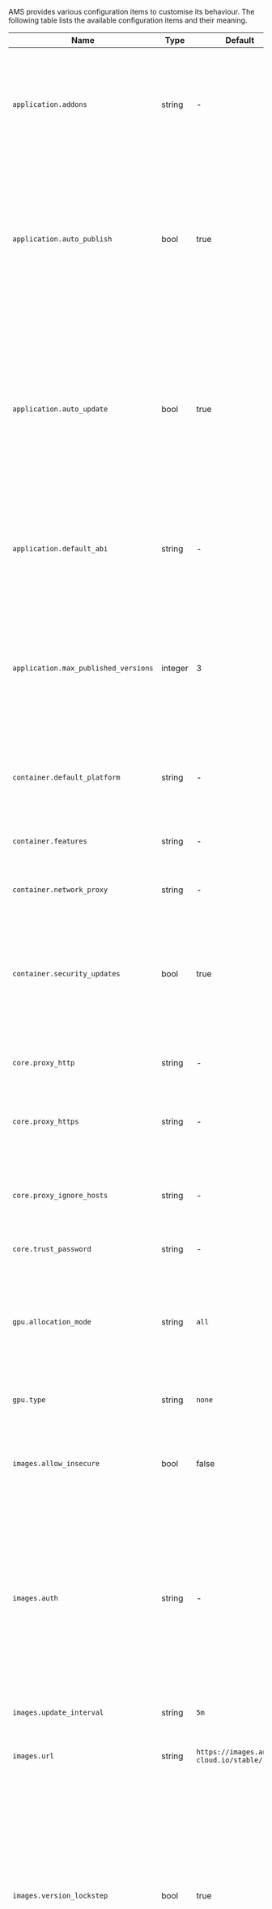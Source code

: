AMS provides various configuration items to customise its behaviour. The following table lists the available configuration items and their meaning.


| Name | Type | Default |  Description            |
|------|------|---------|-------------------------|
| `application.addons` | string | -  | Comma-separated list of addons that every application managed by AMS will use. See [How to enable an addon globally](https://discourse.ubuntu.com/t/enable-an-addon-globally/25285). |
| `application.auto_publish` | bool | true | If set to `true`, AMS automatically published new application versions when the bootstrap process is finished. `false` disables this. See [Publish application versions](https://discourse.ubuntu.com/t/update-an-application/24201#publish-application-versions). |
| `application.auto_update` | bool | true | If set to `true`, AMS automatically updates applications whenever any dependencies (parent image, addons, global configuration) change. `false` disables this. See [Disable automatic application updates](https://discourse.ubuntu.com/t/update-an-application/24201#disable-automatic-updates). |
| `application.default_abi` | string | - | Default Android ABI that applications should use. See [Android ABIs](https://developer.android.com/ndk/guides/abis) for a list of available ABIs. |
| `application.max_published_versions` | integer | 3 | Maximum number of published versions per application. If the number of versions of an application exceeds this configuration, AMS will automatically clean up older versions. |
| `container.default_platform` | string | -  | The name of the platform that Anbox uses by default to launch containers. |
| `container.features` | string | - | Comma-separated list of features to enable (see list below). |
| `container.network_proxy` | string | - | Network proxy to use inside the containers. |
| `container.security_updates` | bool | true | If set to `true`, automatic Ubuntu security updates are applied during the application bootstrap process. `false` disables this. |
| `core.proxy_http` | string | - | HTTP proxy to use for HTTP requests that AMS performs. |
| `core.proxy_https` | string | - | HTTPS proxy to use for HTTPS requests that AMS performs. |
| `core.proxy_ignore_hosts` | string | - | Comma-separated list that defines the hosts for which a configured proxy is not used. |
| `core.trust_password` | string | - | The AMS trust password. |
| `gpu.allocation_mode` | string | `all` | Method of allocating GPUs: `all` tells AMS to allocate all available GPUs on a system to a container. `single` allocates only a single GPU. |
| `gpu.type` | string | `none` | Type of GPU: `none`, `intel`, `nvidia`, `amd` |
| `images.allow_insecure`| bool | false | If set to `true`, AMS allows accepting untrusted certificates provided by the configured image server. |
| `images.auth` | string | - | Authentication details for AMS to access the image server. When reading this configuration, a Boolean value that indicates whether the item is set is returned, to avoid exposing credentials. |
| `images.update_interval` | string | `5m` | Frequency of image updates (for example: 1h, 30m). |
| `images.url` | string | `https://images.anbox-cloud.io/stable/` | URL of the image server to use. |
| `images.version_lockstep` | bool | true | Whether to put the version of the latest pulled image and the AMS version in a lockstep. This ensures that a deployment is not automatically updated to newer image versions if AMS is still at an older version. This only applies for new major and minor but not patch version updates. |
| `node.queue_size` | integer | 100 | Maximum size of the queue containing requests to start and stop container per LXD node. Changing the value requires a restart of AMS. |
| `node.workers_per_queue` | integer | 4 | Number of workers processing container start and stop requests. Changing the value requires a restart of AMS. |
| `registry.filter` | string |  - | Comma-separated list of tags to filter for when applications are fetched from the [Anbox Application Registry](https://discourse.ubuntu.com/t/application-registry/17761). If empty, no filter is applied. |
| `registry.fingerprint` | string | - | Fingerprint of the certificate that the [Anbox Application Registry](https://discourse.ubuntu.com/t/application-registry/17761) uses to TLS-secure its HTTPS endpoint. This is used by AMS for mutual TLS authentication with the registry. |
| `registry.mode` | string | `pull` | Mode in which the [Anbox Application Registry](https://discourse.ubuntu.com/t/application-registry/17761) client in AMS operates: `manual`, `pull`, `push` |
| `registry.update_interval` | string | `1h` | Frequency of [Anbox Application Registry](https://discourse.ubuntu.com/t/application-registry/17761) updates (for example: 1h, 30m). |
| `registry.url` | string | - | URL of the [Anbox Application Registry](https://discourse.ubuntu.com/t/application-registry/17761) to use. |
| `scheduler.strategy` | string | `spread` | Strategy that the internal container scheduler in AMS uses to distribute containers across available LXD nodes: `binpack`, `spread` |

<a name="node-specific"></a>
## Node-specific configuration

In a cluster setup, there are configuration items that can be customised for each node. The following table lists the available configuration items and their meaning.

| Name | Type | Default |  Description            |
|------|------|---------|-------------------------|
| `cpu-allocation-rate` | integer | 4 | CPU allocation rate used for [over-committing resources](https://discourse.ubuntu.com/t/about-capacity-planning/28717#overcommitting). |
| `cpus` | integer | all available | Number of CPUs dedicated to Anbox containers. |
| `gpu-encoder-slots` | integer | 0 (for nodes without GPU or with AMD GPU)<br/>32 (for nodes with NVIDIA GPU)<br/>10 (for nodes with Intel GPU)| Number of GPU encoder slots available on the node. |
| `gpu-slots` | integer | 0 (for nodes without GPU)<br/>32 (for nodes with NVIDIA GPU)<br/>10 (for nodes with AMD or Intel GPU)| Number of [GPU slots](https://discourse.ubuntu.com/t/about-capacity-planning/28717#gpu-slots) available on the node. |
| `memory` | integer | all available | Memory dedicated to Anbox containers. |
| `memory-allocation-rate` | integer | 2 | Memory allocation rate used for [over-committing resources](https://discourse.ubuntu.com/t/about-capacity-planning/28717#overcommitting). |
| `public-address` | string | - | The public, reachable address of the node. |
| `subnet` | string | - | The network subnet of the machine where the node runs. |
| `tags` | string | - | Tags to identify the node. |
| `unscheduable` | bool | false | If set to `true`, the node cannot be scheduled, which prevents new containers from being launched on it. |

See [Configure cluster nodes](https://discourse.ubuntu.com/t/configure-cluster-nodes/28716) for instructions on how to set these configuration items.

## Features

Anbox Cloud includes some features which are not enabled by default but can be conditionally enabled. The features are enabled by flags which are configured through AMS. You can configure the feature flags either globally for all containers or per application.

To configure a feature globally for all containers, use a command similar to the following:

    amc config set container.feature foo,bar

To configure a feature for one application in the manifest, use a syntax similar to the following:

    name: my-app
    instance-type: a4.3
    features: ["foo", "bar"]

#### System UI

*since 1.10.2*

By default, Anbox hides the Android system UI when an application is running in foreground mode. In some use cases, however, it's required to have the system UI available for navigation purposes. This can be enabled with the `enable_system_ui` feature flag.

The feature flag will be considered by all new launched containers once set.

#### Virtual Keyboard

*since 1.9.0*

The Android virtual keyboard is disabled by default but can be enabled with the `enable_virtual_keyboard` feature flag.

For the feature to be considered, applications must be manually updated, because changes to allow the feature to work are only applied during the [application bootstrap process](https://discourse.ubuntu.com/t/managing-applications/17760#bootstrap).

#### Client-Side Virtual Keyboard

*since 1.11.0*

The client-side virtual keyboard is disabled by default but can be enabled with the `enable_anbox_ime` feature flag. It requires the client application to embed [Anbox WebView](https://discourse.ubuntu.com/t/integrate-a-client-side-virtual-keyboard/23643) which interacts with the client-side virtual keyboard for text editing and sends the text to the Android container.

For the feature to be considered, applications must be manually updated, because changes to allow the feature to work are only applied during the [application bootstrap process](https://discourse.ubuntu.com/t/managing-applications/17760#bootstrap).

#### WiFi

*since 1.12.0*

WiFi support can be optionally enabled with the `enable_wifi` feature flag. Anbox will then set up a virtual WiFi device, which sits on top of an Ethernet connection and simulates a real WiFi connection.

The feature flag will be considered by all newly launched containers once set.

### Android reboot

*since 1.12.0*

By default, Android is not allowed to reboot. With the `allow_android_reboot` feature flag, this can be allowed.

Note that you must disable the [watchdog](https://discourse.ubuntu.com/t/application-manifest/24197#watchdog) if reboots are allowed.

The feature flag will be considered by all newly launched containers once set.